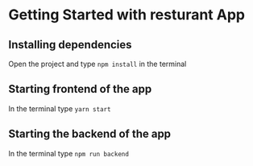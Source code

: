 # Getting Started with resturant App

## Installing dependencies
Open the project and type `npm install` in the terminal
## Starting frontend of the app
In the terminal type `yarn start`
## Starting the backend of the app
In the terminal type `npm run backend`



